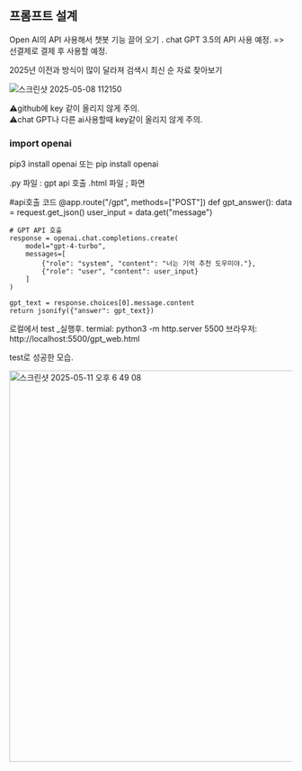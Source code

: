 
<h2>프롬프트 설계</h2>

 Open AI의 API 사용해서 챗봇 기능 끌어 오기 . 
 chat GPT 3.5의 API 사용 예정. 
=> 선결제로 결제 후 사용할 예정. 

2025년 이전과 방식이 많이 달라져 검색시 최신 순 자료 찾아보기 


![스크린샷 2025-05-08 112150](https://github.com/user-attachments/assets/2a012653-4428-4108-b4d1-848891ba60d4)



⚠️github에 key 같이 올리지 않게 주의.  
⚠️chat GPT나 다른 ai사용할때 key같이 올리지 않게 주의. 



<h3>import openai</h3>

pip3 install openai 또는 pip install openai


.py 파일 : gpt api 호출
.html 파일 ; 화면


#api호출 코드
@app.route("/gpt", methods=["POST"])
def gpt_answer():
    data = request.get_json()
    user_input = data.get("message")

    # GPT API 호출
    response = openai.chat.completions.create(
        model="gpt-4-turbo",
        messages=[
            {"role": "system", "content": "너는 기억 추천 도우미야."},
            {"role": "user", "content": user_input}
        ]
    )

    gpt_text = response.choices[0].message.content
    return jsonify({"answer": gpt_text})


로컬에서 test _실행후.
termial: python3 -m http.server 5500
브라우저: http://localhost:5500/gpt_web.html 

test로 성공한 모습.

<img width="696" alt="스크린샷 2025-05-11 오후 6 49 08" src="https://github.com/user-attachments/assets/848d5216-5ebc-4139-b380-c13f9357d471" />



 


